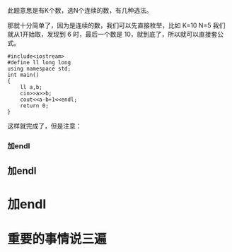 此题意思是有K个数，选N个连续的数，有几种选法。

那就十分简单了，因为是连续的数，我们可以先直接枚举，比如 K=10 N=5 我们就从1开始取，发现到 6 时，最后一个数是 10，就到底了，所以就可以直接套公式。
```
#include<iostream>
#define ll long long
using namespace std;
int main()
{
	ll a,b;
	cin>>a>>b;
	cout<<a-b+1<<endl;
	return 0;
} 
```
 这样就完成了，但是注意：
### 加endl
## 加endl
# 加endl
# 重要的事情说三遍